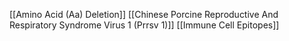 [[Amino Acid (Aa) Deletion]]
[[Chinese Porcine Reproductive And Respiratory Syndrome Virus 1 (Prrsv 1)]]
[[Immune Cell Epitopes]]
